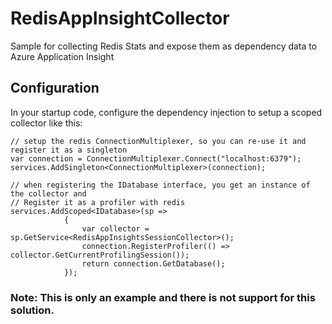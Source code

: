 # RedisAppInsightCollector
Sample for collecting Redis Stats and expose them as dependency data to Azure Application Insight

## Configuration
In your startup code, configure the dependency injection to setup a scoped collector like this:

````
// setup the redis ConnectionMultiplexer, so you can re-use it and register it as a singleton
var connection = ConnectionMultiplexer.Connect("localhost:6379");
services.AddSingleton<ConnectionMultiplexer>(connection);

// when registering the IDatabase interface, you get an instance of the collector and
// Register it as a profiler with redis
services.AddScoped<IDatabase>(sp =>
            {
                var collector = sp.GetService<RedisAppInsightsSessionCollector>();
                connection.RegisterProfiler(() => collector.GetCurrentProfilingSession());
                return connection.GetDatabase();
            });
````

### Note: This is only an example and there is not support for this solution.
